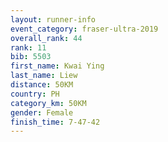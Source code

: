 ```yaml
---
layout: runner-info 
event_category: fraser-ultra-2019 
overall_rank: 44
rank: 11
bib: 5503
first_name: Kwai Ying
last_name: Liew
distance: 50KM
country: PH
category_km: 50KM
gender: Female
finish_time: 7-47-42
---
```

